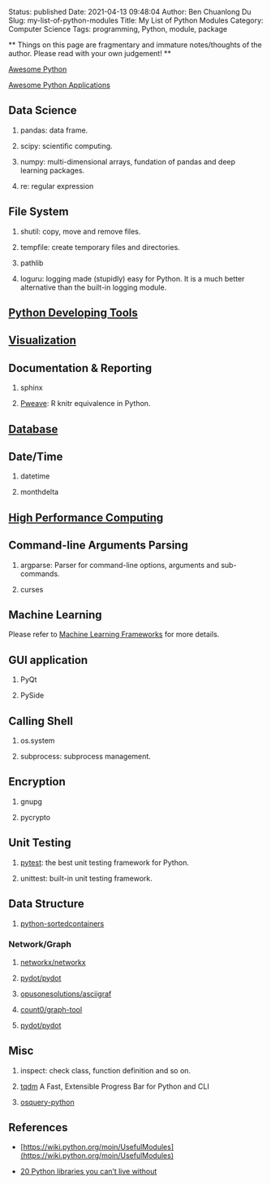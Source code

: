 Status: published
Date: 2021-04-13 09:48:04
Author: Ben Chuanlong Du
Slug: my-list-of-python-modules
Title: My List of Python Modules
Category: Computer Science
Tags: programming, Python, module, package

**
Things on this page are
fragmentary and immature notes/thoughts of the author.
Please read with your own judgement!
**

[Awesome Python](https://github.com/vinta/awesome-python)

[Awesome Python Applications](https://github.com/mahmoud/awesome-python-applications)

## Data Science

1. pandas: data frame.

2. scipy: scientific computing.

3. numpy: multi-dimensional arrays, fundation of pandas and deep learning packages.

4. re: regular expression

## File System

1. shutil: copy, move and remove files.

2. tempfile: create temporary files and directories.

3. pathlib

5. loguru: logging made (stupidly) easy for Python. It is a much better alternative than the built-in logging module.

## [Python Developing Tools](http://www.legendu.net/misc/blog/useful-tools-for-python-developing/)

## [Visualization](http://www.legendu.net/misc/blog/python-modules-for-visualization/)

## Documentation & Reporting

1. sphinx

2. [Pweave](https://github.com/mpastell/Pweave): R knitr equivalence in Python.

## [Database](http://www.legendu.net/misc/blog/odbc-vs-jdbc-in-python/)

## Date/Time

1. datetime

2. monthdelta

## [High Performance Computing](http://www.legendu.net/misc/blog/high-performance-computing-in-python/)

## Command-line Arguments Parsing

1. argparse: Parser for command-line options, arguments and sub-commands.

2. curses

## Machine Learning

Please refer to
[Machine Learning Frameworks](http://www.legendu.net/misc/blog/machine-learning-libraries-computing-frames-programming-languages/#machine-learning-frames)
for more details.

## GUI application

1. PyQt

2. PySide

## Calling Shell

1. os.system

2. subprocess: subprocess management.

## Encryption

1. gnupg

2. pycrypto

## Unit Testing

1. [pytest](https://github.com/pytest-dev/pytest): the best unit testing framework for Python.

2. unittest: built-in unit testing framework.

## Data Structure

1. [python-sortedcontainers](https://github.com/grantjenks/python-sortedcontainers)

### Network/Graph

1. [networkx/networkx](https://github.com/networkx/networkx)

2. [pydot/pydot](https://github.com/pydot/pydot)

3. [opusonesolutions/asciigraf](https://github.com/opusonesolutions/asciigraf)

4. [count0/graph-tool](https://git.skewed.de/count0/graph-tool)

5. [pydot/pydot](https://github.com/pydot/pydot)

## Misc

1. inspect: check class, function definition and so on.

2. [tqdm](http://www.legendu.net/misc/blog/python-tqdm/) A Fast, Extensible Progress Bar for Python and CLI

3. [osquery-python](https://github.com/osquery/osquery-python)

## References

- [https://wiki.python.org/moin/UsefulModules](https://wiki.python.org/moin/UsefulModules)

- [20 Python libraries you can’t live without](https://freepythontips.wordpress.com/2013/07/30/20-python-libraries-you-cant-live-without/)

